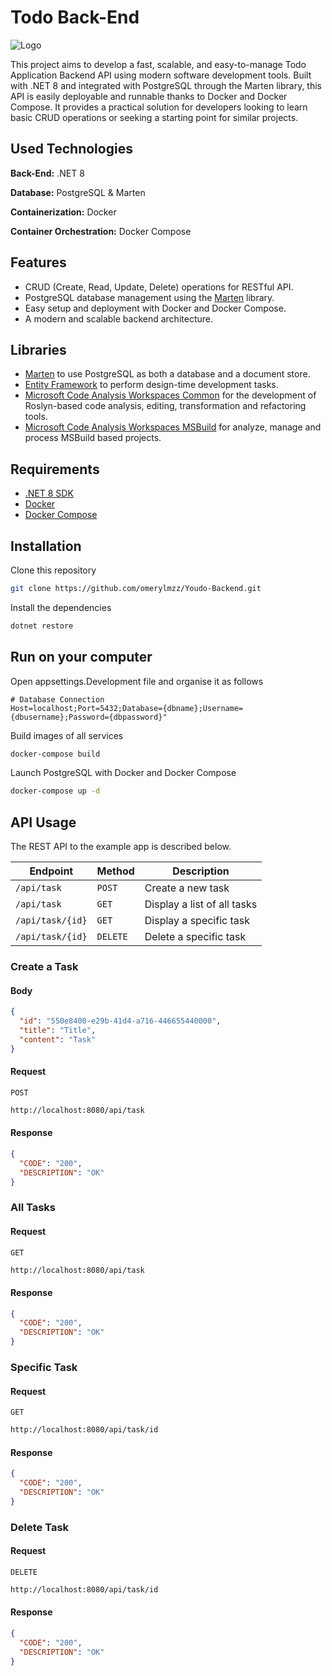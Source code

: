 # Todo Back-End

![Logo](https://i.hizliresim.com/dpukwfn.jpg)

This project aims to develop a fast, scalable, and easy-to-manage Todo Application Backend API using modern software development tools. Built with .NET 8 and integrated with PostgreSQL through the Marten library, this API is easily deployable and runnable thanks to Docker and Docker Compose. It provides a practical solution for developers looking to learn basic CRUD operations or seeking a starting point for similar projects.

## Used Technologies

**Back-End:** .NET 8

**Database:** PostgreSQL & Marten

**Containerization:** Docker

**Container Orchestration:** Docker Compose

## Features

- CRUD (Create, Read, Update, Delete) operations for RESTful API.
- PostgreSQL database management using the [Marten](https://martendb.io) library.
- Easy setup and deployment with Docker and Docker Compose.
- A modern and scalable backend architecture.

## Libraries

- [Marten](https://martendb.io) to use PostgreSQL as both a database and a document store.
- [Entity Framework](https://learn.microsoft.com/en-us/ef/core/cli/dotnet) to perform design-time development tasks.
- [Microsoft Code Analysis Workspaces Common](https://www.nuget.org/packages/Microsoft.CodeAnalysis.Workspaces.Common) for the development of Roslyn-based code analysis, editing, transformation and refactoring tools.
- [Microsoft Code Analysis Workspaces MSBuild](https://www.nuget.org/packages/Microsoft.CodeAnalysis.Workspaces.MSBuild) for analyze, manage and process MSBuild based projects.

## Requirements

- [.NET 8 SDK](https://dotnet.microsoft.com/en-us/download/dotnet/8.0)
- [Docker](https://www.docker.com/)
- [Docker Compose](https://docs.docker.com/compose/)

## Installation

Clone this repository

```bash
git clone https://github.com/omerylmzz/Youdo-Backend.git
```

Install the dependencies

```bash
dotnet restore
```

## Run on your computer

Open appsettings.Development file and organise it as follows

```env
# Database Connection
Host=localhost;Port=5432;Database={dbname};Username={dbusername};Password={dbpassword}"
```

Build images of all services

```bash
docker-compose build
```

Launch PostgreSQL with Docker and Docker Compose

```bash
docker-compose up -d
```

## API Usage

The REST API to the example app is described below.

| Endpoint         | Method   | Description                 |
| ---------------- | -------- | --------------------------- |
| `/api/task`      | `POST`   | Create a new task           |
| `/api/task`      | `GET`    | Display a list of all tasks |
| `/api/task/{id}` | `GET`    | Display a specific task     |
| `/api/task/{id}` | `DELETE` | Delete a specific task      |

### Create a Task

#### Body

```json
{
  "id": "550e8400-e29b-41d4-a716-446655440000",
  "title": "Title",
  "content": "Task"
}
```

#### Request

`POST`

```bash
http://localhost:8080/api/task
```

#### Response

```json
{
  "CODE": "200",
  "DESCRIPTION": "OK"
}
```

### All Tasks

#### Request

`GET`

```bash
http://localhost:8080/api/task
```

#### Response

```json
{
  "CODE": "200",
  "DESCRIPTION": "OK"
}
```

### Specific Task

#### Request

`GET`

```bash
http://localhost:8080/api/task/id
```

#### Response

```json
{
  "CODE": "200",
  "DESCRIPTION": "OK"
}
```

### Delete Task

#### Request

`DELETE`

```bash
http://localhost:8080/api/task/id
```

#### Response

```json
{
  "CODE": "200",
  "DESCRIPTION": "OK"
}
```
